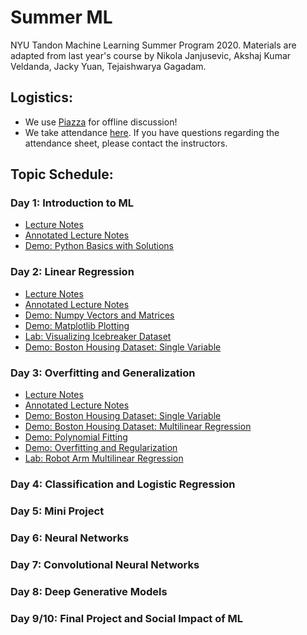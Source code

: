 # Summer ML
NYU Tandon Machine Learning Summer Program 2020. Materials are adapted from last year's course by Nikola Janjusevic, Akshaj Kumar Veldanda, Jacky Yuan, Tejaishwarya Gagadam.

## Logistics:
- We use [Piazza](https://www.piazza.com/nyu/summer2020/ml101) for offline discussion!
- We take attendance [here](https://docs.google.com/spreadsheets/d/1hHb2eS5Bz9YfyT_tntX5TO7928edAj9UwuOdIrURkdM/edit?usp=sharing). If you have questions regarding the attendance sheet, please contact the instructors.

## Topic Schedule:
### Day 1: Introduction to ML
- [Lecture Notes](https://github.com/huaijiangzhu/SummerML/blob/master/day1/lecture_notes.pdf)
- [Annotated Lecture Notes](https://github.com/huaijiangzhu/SummerML/blob/master/day1/lecture_notes_annotated.pdf)
- [Demo: Python Basics with Solutions](https://github.com/huaijiangzhu/SummerML/blob/master/day1/demo_python_basics.ipynb)

### Day 2: Linear Regression
- [Lecture Notes](https://github.com/huaijiangzhu/SummerML/blob/master/day2/lecture_notes.pdf)
- [Annotated Lecture Notes](https://github.com/huaijiangzhu/SummerML/blob/master/day2/lecture_notes_annotated.pdf)
- [Demo: Numpy Vectors and Matrices](https://github.com/huaijiangzhu/SummerML/blob/master/day2/demo_vectors_matrices.ipynb)
- [Demo: Matplotlib Plotting](https://github.com/huaijiangzhu/SummerML/blob/master/day2/demo_plot.ipynb)
- [Lab: Visualizing Icebreaker Dataset](https://github.com/huaijiangzhu/SummerML/blob/master/day2/lab_icebreaker.ipynb)
- [Demo: Boston Housing Dataset: Single Variable](https://github.com/huaijiangzhu/SummerML/blob/master/day2/demo_boston_housing_one_variable.ipynb)


### Day 3: Overfitting and Generalization
- [Lecture Notes](https://github.com/huaijiangzhu/SummerML/blob/master/day3/lecture_notes.pdf)
- [Annotated Lecture Notes](https://github.com/huaijiangzhu/SummerML/blob/master/day3/lecture_notes_annotated.pdf)
- [Demo: Boston Housing Dataset: Single Variable](https://github.com/huaijiangzhu/SummerML/blob/master/day3/demo_boston_housing_one_variable.ipynb)
- [Demo: Boston Housing Dataset: Multilinear Regression](https://github.com/huaijiangzhu/SummerML/blob/master/day3/demo_boston_housing_one_variable.ipynb)
- [Demo: Polynomial Fitting](https://github.com/huaijiangzhu/SummerML/blob/master/day3/demo_fit_polynomial.ipynb)
- [Demo: Overfitting and Regularization](https://github.com/huaijiangzhu/SummerML/blob/master/day3/demo_overfitting_regularization.ipynb)
- [Lab: Robot Arm Multilinear Regression](https://github.com/huaijiangzhu/SummerML/blob/master/day3/lab_robot_arm.ipynb)


### Day 4: Classification and Logistic Regression
### Day 5: Mini Project
### Day 6: Neural Networks
### Day 7: Convolutional Neural Networks
### Day 8: Deep Generative Models
### Day 9/10: Final Project and Social Impact of ML
